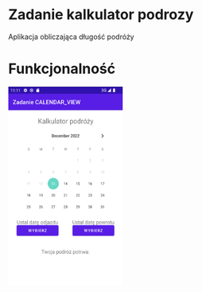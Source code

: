 # Zadanie kalkulator podrozy
Aplikacja obliczająca długość podróży
# Funkcjonalność
<img src="https://github.com/sztoslol/Zadanie_kalkulator_podrozy/blob/main/img/Zrzut%20ekranu%202022-12-13%20o%2011.11.54.png" data-canonical-src="https://gyazo.com/eb5c5741b6a9a16c692170a41a49c858.png" width="230" height="400" />
